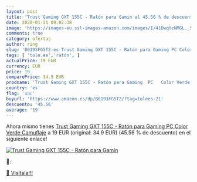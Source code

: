 ```yaml
---
layout: post
title: 'Trust Gaming GXT 155C - Ratón para Gamin al 45.56 % de descuento'
date: 2020-01-21 09:02:38
image: 'https://images-eu.ssl-images-amazon.com/images/I/41DwqYzNMGL._SL200_.jpg'
comments: true
category: ofertas
author: ring
slug: 'B0193FG5T2-es Trust Gaming GXT 155C - Ratón para Gaming PC Color Verde...'
tags: [ 'tole.es','ratón', ]
actualPrice: 19 EUR
currency: EUR
price: 19
comparePrice: 34.9 EUR
prodname: 'Trust Gaming GXT 155C - Ratón para Gaming  PC   Color Verde Camuflaje'
country: 'es'
flag: '🇪🇸'
buyurl: 'https://www.amazon.es/dp/B0193FG5T2/?tag=tolees-21'
descuento: '45.56'
average: '19'
---
```


Ahora mismo tienes [Trust Gaming GXT 155C - Ratón para Gaming  PC   Color Verde Camuflaje](https://www.amazon.es/dp/B0193FG5T2/?tag=tolees-21) a 19 EUR (original: 34.9 EUR) (45.56 %  de descuento) en el siguiente enlace!

[![Trust Gaming GXT 155C - Ratón para Gamin](https://images-eu.ssl-images-amazon.com/images/I/41DwqYzNMGL._SL200_.jpg)](https://www.amazon.es/dp/B0193FG5T2/?tag=tolees-21)

🔎:


[🛒 Visítala!!!](https://www.amazon.es/dp/B0193FG5T2/?tag=tolees-21)

